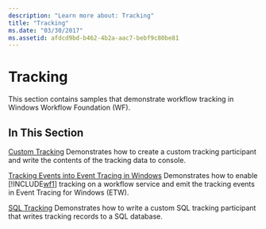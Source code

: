 ```yaml
---
description: "Learn more about: Tracking"
title: "Tracking"
ms.date: "03/30/2017"
ms.assetid: afdcd9bd-b462-4b2a-aac7-bebf9c80be81
---
```

# Tracking

This section contains samples that demonstrate workflow tracking in Windows Workflow Foundation (WF).

## In This Section

 [Custom Tracking](custom-tracking.md)
 Demonstrates how to create a custom tracking participant and write the contents of the tracking data to console.

 [Tracking Events into Event Tracing in Windows](tracking-events-into-event-tracing-in-windows.md)
 Demonstrates how to enable [!INCLUDE[wf1](../../../../includes/wf1-md.md)] tracking on a workflow service and emit the tracking events in Event Tracing for Windows (ETW).

 [SQL Tracking](sql-tracking.md)
 Demonstrates how to write a custom SQL tracking participant that writes tracking records to a SQL database.
